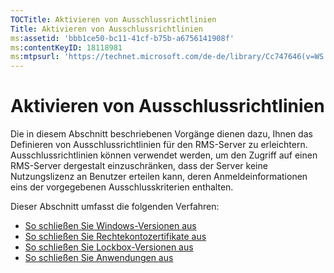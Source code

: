 ```yaml
---
TOCTitle: Aktivieren von Ausschlussrichtlinien
Title: Aktivieren von Ausschlussrichtlinien
ms:assetid: 'bbb1ce50-bc11-41cf-b75b-a6756141908f'
ms:contentKeyID: 18118981
ms:mtpsurl: 'https://technet.microsoft.com/de-de/library/Cc747646(v=WS.10)'
---
```


Aktivieren von Ausschlussrichtlinien
====================================

Die in diesem Abschnitt beschriebenen Vorgänge dienen dazu, Ihnen das Definieren von Ausschlussrichtlinien für den RMS-Server zu erleichtern. Ausschlussrichtlinien können verwendet werden, um den Zugriff auf einen RMS-Server dergestalt einzuschränken, dass der Server keine Nutzungslizenz an Benutzer erteilen kann, deren Anmeldeinformationen eins der vorgegebenen Ausschlusskriterien enthalten.

Dieser Abschnitt umfasst die folgenden Verfahren:

-   [So schließen Sie Windows-Versionen aus](https://technet.microsoft.com/73cb4953-91a3-4fab-890f-7e52e20acf0c)
-   [So schließen Sie Rechtekontozertifikate aus](https://technet.microsoft.com/e5cd9dec-ac29-437e-8515-dc697ec75edf)
-   [So schließen Sie Lockbox-Versionen aus](https://technet.microsoft.com/515e5245-7a0e-414e-ac20-3ae32898179e)
-   [So schließen Sie Anwendungen aus](https://technet.microsoft.com/422f2ddd-bcf4-45f1-905a-b8bad30fd7dd)
